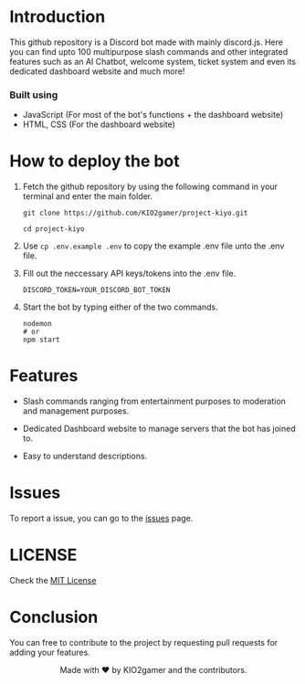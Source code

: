 # Introduction

This github repository is a Discord bot made with mainly discord.js. Here you can find upto 100 multipurpose slash commands and other integrated features such as an AI Chatbot, welcome system, ticket system and even its dedicated dashboard website and much more!

### Built using

- JavaScript (For most of the bot's functions + the dashboard website)
- HTML, CSS (For the dashboard website)

# How to deploy the bot

1. Fetch the github repository by using the following command in your terminal and enter the main folder.

    ```
    git clone https://github.com/KIO2gamer/project-kiyo.git

    cd project-kiyo
    ```

2. Use `cp .env.example .env` to copy the example .env file unto the .env file.

3. Fill out the neccessary API keys/tokens into the .env file.
    ```
    DISCORD_TOKEN=YOUR_DISCORD_BOT_TOKEN
    ```
4. Start the bot by typing either of the two commands.
    ```
    nodemon
    # or
    npm start
    ```

# Features

- Slash commands ranging from entertainment purposes to moderation and management purposes.

- Dedicated Dashboard website to manage servers that the bot has joined to.

- Easy to understand descriptions.

# Issues

To report a issue, you can go to the [issues](https://github.com/KIO2gamer/project-kiyo/issues) page.

# LICENSE

Check the [MIT License](https://github.com/KIO2gamer/project-kiyo/blob/main/LICENSE)

# Conclusion

You can free to contribute to the project by requesting pull requests for adding your features.

<center>Made with ❤️ by KIO2gamer and the contributors.</center>
